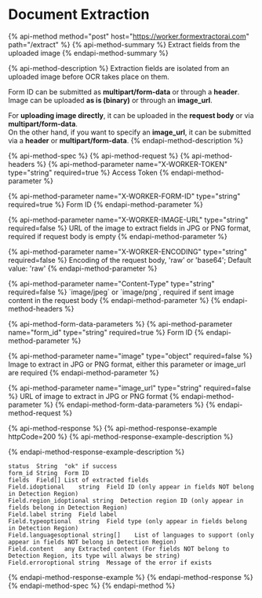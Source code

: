 # Document Extraction

{% api-method method="post" host="https://worker.formextractorai.com" path="/extract" %}
{% api-method-summary %}
Extract fields from the uploaded image
{% endapi-method-summary %}

{% api-method-description %}
Extraction fields are isolated from an uploaded image before OCR takes place on them.  
  
Form ID can be submitted as **multipart/form-data** or through a **header**.   
Image can be uploaded **as is \(binary\)** or through an **image\_url**.   
  
For **uploading image directly**, it can be uploaded in the **request body** or via **multipart/form-data**.   
On the other hand, if you want to specify an **image\_url**, it can be submitted via a **header** or **multipart/form-data**.
{% endapi-method-description %}

{% api-method-spec %}
{% api-method-request %}
{% api-method-headers %}
{% api-method-parameter name="X-WORKER-TOKEN" type="string" required=true %}
Access Token
{% endapi-method-parameter %}

{% api-method-parameter name="X-WORKER-FORM-ID" type="string" required=true %}
Form ID
{% endapi-method-parameter %}

{% api-method-parameter name="X-WORKER-IMAGE-URL" type="string" required=false %}
URL of the image to extract fields in JPG or PNG format, required if request body is empty
{% endapi-method-parameter %}

{% api-method-parameter name="X-WORKER-ENCODING" type="string" required=false %}
Encoding of the request body, 'raw' or 'base64'; Default value: 'raw'
{% endapi-method-parameter %}

{% api-method-parameter name="Content-Type" type="string" required=false %}
\`image/jpeg\` or \`image/png\`, required if sent image content in the request body
{% endapi-method-parameter %}
{% endapi-method-headers %}

{% api-method-form-data-parameters %}
{% api-method-parameter name="form\_id" type="string" required=true %}
Form ID
{% endapi-method-parameter %}

{% api-method-parameter name="image" type="object" required=false %}
Image to extract in JPG or PNG format, either this parameter or image\_url are required
{% endapi-method-parameter %}

{% api-method-parameter name="image\_url" type="string" required=false %}
URL of image to extract in JPG or PNG format
{% endapi-method-parameter %}
{% endapi-method-form-data-parameters %}
{% endapi-method-request %}

{% api-method-response %}
{% api-method-response-example httpCode=200 %}
{% api-method-response-example-description %}

{% endapi-method-response-example-description %}

```text
status	String	"ok" if success
form_id	String	Form ID
fields	Field[]	List of extracted fields
Field.idoptional	string	Field ID (only appear in fields NOT belong in Detection Region)
Field.region_idoptional	string	Detection region ID (only appear in fields belong in Detection Region)
Field.label	string	Field label
Field.typeoptional	string	Field type (only appear in fields belong in Detection Region)
Field.languagesoptional	string[]	List of languages to support (only appear in fields NOT belong in Detection Region)
Field.content	any	Extracted content (For fields NOT belong to Detection Region, its type will always be string)
Field.erroroptional	string	Message of the error if exists
```
{% endapi-method-response-example %}
{% endapi-method-response %}
{% endapi-method-spec %}
{% endapi-method %}

